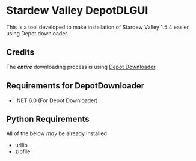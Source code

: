 # Stardew Valley DepotDLGUI
This is a tool developed to make installation of Stardew Valley 1.5.4 easier, using Depot downloader.

## Credits

The ***entire*** downloading process is using [Depot Downloader](https://github.com/SteamRE/DepotDownloader).

## Requirements for DepotDownloader

  - .NET 6.0 (For Depot Downloader)

## Python Requirements
All of the below *may* be already installed

- urllib
- zipfile
